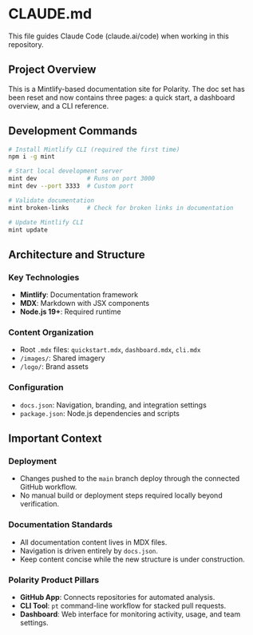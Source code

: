 # CLAUDE.md

This file guides Claude Code (claude.ai/code) when working in this repository.

## Project Overview

This is a Mintlify-based documentation site for Polarity. The doc set has been reset and now contains three pages: a quick start, a dashboard overview, and a CLI reference.

## Development Commands

```bash
# Install Mintlify CLI (required the first time)
npm i -g mint

# Start local development server
mint dev              # Runs on port 3000
mint dev --port 3333  # Custom port

# Validate documentation
mint broken-links     # Check for broken links in documentation

# Update Mintlify CLI
mint update
```

## Architecture and Structure

### Key Technologies
- **Mintlify**: Documentation framework
- **MDX**: Markdown with JSX components
- **Node.js 19+**: Required runtime

### Content Organization
- Root `.mdx` files: `quickstart.mdx`, `dashboard.mdx`, `cli.mdx`
- `/images/`: Shared imagery
- `/logo/`: Brand assets

### Configuration
- `docs.json`: Navigation, branding, and integration settings
- `package.json`: Node.js dependencies and scripts

## Important Context

### Deployment
- Changes pushed to the `main` branch deploy through the connected GitHub workflow.
- No manual build or deployment steps required locally beyond verification.

### Documentation Standards
- All documentation content lives in MDX files.
- Navigation is driven entirely by `docs.json`.
- Keep content concise while the new structure is under construction.

### Polarity Product Pillars
- **GitHub App**: Connects repositories for automated analysis.
- **CLI Tool**: `pt` command-line workflow for stacked pull requests.
- **Dashboard**: Web interface for monitoring activity, usage, and team settings.
